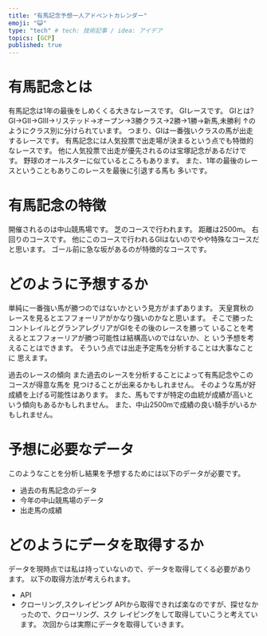 ```yaml
---
title: "有馬記念予想一人アドベントカレンダー"
emoji: "😺"
type: "tech" # tech: 技術記事 / idea: アイデア
topics: [GCP]
published: true
---
```


# 有馬記念とは
有馬記念は1年の最後をしめくくる大きなレースです。
GIレースです。
GIとは?
GI->GII->GIII->リステッド->オープン->3勝クラス->2勝->1勝->新馬,未勝利
↑のようにクラス別に分けられています。
つまり、GIは一番強いクラスの馬が出走するレースです。
有馬記念には人気投票で出走場が決まるという点でも特徴的なレースです。
他に人気投票で出走が優先されるのは宝塚記念があるだけです。
野球のオールスターに似ているところもあります。
また、1年の最後のレースということもありこのレースを最後に引退する馬も
多いです。

# 有馬記念の特徴
開催されるのは中山競馬場です。
芝のコースで行われます。
距離は2500m。
右回りのコースです。
他にこのコースで行われるGIはないのでやや特殊なコースだと思います。
ゴール前に急な坂があるのが特徴的なコースです。

# どのように予想するか
単純に一番強い馬が勝つのではないかという見方がまずあります。
天皇賞秋のレースを見るとエフフォーリアがかなり強いのかなと思います。
そこで勝ったコントレイルとグランアレグリアがGIをその後のレースを勝って
いることを考えるとエフフォーリアが勝つ可能性は結構高いのではないか、と
いう予想を考えることはできます。
そういう点では出走予定馬を分析することは大事なことに 思えます。

過去のレースの傾向
また過去のレースを分析することによって有馬記念やこのコースが得意な馬を
見つけることが出来るかもしれません。
そのような馬が好成績を上げる可能性はあります。
また、馬もですが特定の血統が成績が高いという傾向もあるかもしれません。
また、中山2500mで成績の良い騎手がいるかもしれません。

# 予想に必要なデータ
このようなことを分析し結果を予想するためには以下のデータが必要です。
- 過去の有馬記念のデータ
- 今年の中山競馬場のデータ
- 出走馬の成績

# どのようにデータを取得するか
データを現時点では私は持っていないので、データを取得してくる必要があり
ます。
以下の取得方法が考えられます。
- API
- クローリング,スクレイピング
APIから取得できれば楽なのですが、探せなかったので、クローリング、スク
レイピングをして取得していこうと考えています。
次回からは実際にデータを取得していきます。
